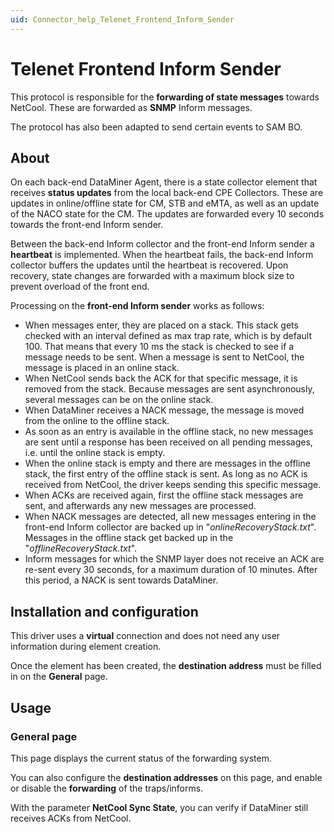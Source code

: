 ```yaml
---
uid: Connector_help_Telenet_Frontend_Inform_Sender
---
```


# Telenet Frontend Inform Sender

This protocol is responsible for the **forwarding of state messages** towards NetCool. These are forwarded as **SNMP** Inform messages.

The protocol has also been adapted to send certain events to SAM BO.

## About

On each back-end DataMiner Agent, there is a state collector element that receives **status updates** from the local back-end CPE Collectors. These are updates in online/offline state for CM, STB and eMTA, as well as an update of the NACO state for the CM. The updates are forwarded every 10 seconds towards the front-end Inform sender.

Between the back-end Inform collector and the front-end Inform sender a **heartbeat** is implemented. When the heartbeat fails, the back-end Inform collector buffers the updates until the heartbeat is recovered. Upon recovery, state changes are forwarded with a maximum block size to prevent overload of the front end.

Processing on the **front-end Inform sender** works as follows:

- When messages enter, they are placed on a stack. This stack gets checked with an interval defined as max trap rate, which is by default 100. That means that every 10 ms the stack is checked to see if a message needs to be sent. When a message is sent to NetCool, the message is placed in an online stack.
- When NetCool sends back the ACK for that specific message, it is removed from the stack. Because messages are sent asynchronously, several messages can be on the online stack.
- When DataMiner receives a NACK message, the message is moved from the online to the offline stack.
- As soon as an entry is available in the offline stack, no new messages are sent until a response has been received on all pending messages, i.e. until the online stack is empty.
- When the online stack is empty and there are messages in the offline stack, the first entry of the offline stack is sent. As long as no ACK is received from NetCool, the driver keeps sending this specific message.
- When ACKs are received again, first the offline stack messages are sent, and afterwards any new messages are processed.
- When NACK messages are detected, all new messages entering in the front-end Inform collector are backed up in "*onlineRecoveryStack.txt*". Messages in the offline stack get backed up in the "*offlineRecoveryStack.txt*".
- Inform messages for which the SNMP layer does not receive an ACK are re-sent every 30 seconds, for a maximum duration of 10 minutes. After this period, a NACK is sent towards DataMiner.

## Installation and configuration

This driver uses a **virtual** connection and does not need any user information during element creation.

Once the element has been created, the **destination address** must be filled in on the **General** page.

## Usage

### General page

This page displays the current status of the forwarding system.

You can also configure the **destination addresses** on this page, and enable or disable the **forwarding** of the traps/informs.

With the parameter **NetCool Sync State**, you can verify if DataMiner still receives ACKs from NetCool.
